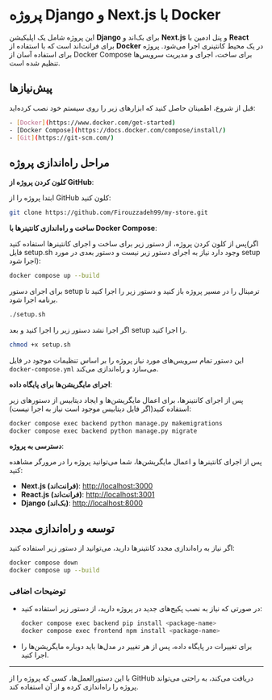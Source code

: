 
# پروژه Django و Next.js با Docker

این پروژه شامل یک اپلیکیشن **Django** برای بک‌اند و **Next.js** و پنل ادمین با **React** برای فرانت‌اند است که با استفاده از **Docker** در یک محیط کانتینری اجرا می‌شود. پروژه برای استفاده آسان از Docker Compose برای ساخت، اجرای و مدیریت سرویس‌ها تنظیم شده است.

## پیش‌نیازها

قبل از شروع، اطمینان حاصل کنید که ابزارهای زیر را روی سیستم خود نصب کرده‌اید:

```bash
- [Docker](https://www.docker.com/get-started)
- [Docker Compose](https://docs.docker.com/compose/install/)
- [Git](https://git-scm.com/)
```

## مراحل راه‌اندازی پروژه

**کلون کردن پروژه از GitHub**:
   
   ابتدا پروژه را از GitHub کلون کنید:

   ```bash
   git clone https://github.com/Firouzzadeh99/my-store.git
   ```

**ساخت و راه‌اندازی کانتینرها با Docker Compose**:
   
   پس از کلون کردن پروژه، از دستور زیر برای ساخت و اجرای کانتینرها استفاده کنید(اگر فایل setup.sh وجود دارد نیاز به اجرای دستور زیر نیست و دستور بعدی در مورد setup اجرا شود):

   ```bash
   docker compose up --build
   ```
   برای اجرای دستور setup ترمینال را در مسیر پروژه باز کنید و دستور زیر را اجرا کنید تا برنامه اجرا شود.
   ```bash
   ./setup.sh
   ```
 اگر اجرا نشد دستور زیر را اجرا کنید و بعد  setup  را اجرا کنید.
   ```bash
   chmod +x setup.sh 
   ```
   

   این دستور تمام سرویس‌های مورد نیاز پروژه را بر اساس تنظیمات موجود در فایل `docker-compose.yml` می‌سازد و راه‌اندازی می‌کند.

 **اجرای مایگریشن‌ها برای پایگاه داده**:
   
   پس از اجرای کانتینرها، برای اعمال مایگریشن‌ها و ایجاد دیتابیس از دستورهای زیر استفاده کنید(اگر فایل دیتابیس موجود است نیاز به اجرا نیست):

   ```bash
   docker compose exec backend python manage.py makemigrations
   docker compose exec backend python manage.py migrate
   ```

**دسترسی به پروژه**:
   
   پس از اجرای کانتینرها و اعمال مایگریشن‌ها، شما می‌توانید پروژه را در مرورگر مشاهده کنید:
   
   - **Next.js (فرانت‌اند)**: [http://localhost:3000](http://localhost:3000)
   - **React.js (فرانت‌اند)**: [http://localhost:3001](http://localhost:3001)
   - **Django (بک‌اند)**: [http://localhost:8000](http://localhost:8000)

## توسعه و راه‌اندازی مجدد

اگر نیاز به راه‌اندازی مجدد کانتینرها دارید، می‌توانید از دستور زیر استفاده کنید:

```bash
docker compose down
docker compose up --build
```


### توضیحات اضافی

- در صورتی که نیاز به نصب پکیج‌های جدید در پروژه دارید، از دستور زیر استفاده کنید:

  ```bash
  docker compose exec backend pip install <package-name>
  docker compose exec frontend npm install <package-name>
  ```

- برای تغییرات در پایگاه داده، پس از هر تغییر در مدل‌ها باید دوباره مایگریشن‌ها را اجرا کنید.

---

با این دستورالعمل‌ها، کسی که پروژه را از GitHub دریافت می‌کند، به راحتی می‌تواند پروژه را راه‌اندازی کرده و از آن استفاده کند.
```
